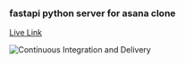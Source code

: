 ### fastapi python server for asana clone

<a href='https://asana-fastapi.herokuapp.com/docs'>Live Link</a>

![Continuous Integration and Delivery](https://github.com/ColeRutledge/asana_fastapi/actions/workflows/main.yml/badge.svg?branch=master)
